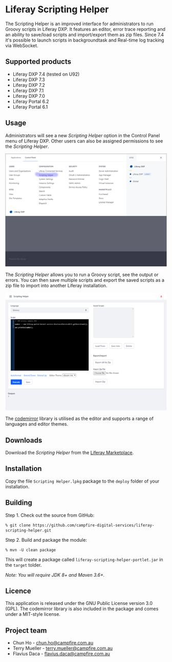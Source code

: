 # Liferay Scripting Helper

The Scripting Helper is an improved interface for administrators to run Groovy scripts in Liferay DXP. It features an editor, error trace reporting and an ability to save/load scripts and import/export them as zip files. Since 7.4 it's possible to launch scripts in backgroundtask and Real-time log tracking via WebSocket.


## Supported products

* Liferay DXP 7.4 (tested on U92)
* Liferay DXP 7.3
* Liferay DXP 7.2
* Liferay DXP 7.1
* Liferay DXP 7.0
* Liferay Portal 6.2
* Liferay Portal 6.1

## Usage

Administrators will see a new *Scripting Helper* option in the Control Panel menu of Liferay DXP. Other users can also be assigned permissions to see the *Scripting Helper*.

![Scripting Helper](/docs/images/scripting-helper-7.3-menu.png "Scripting Helper")

The *Scripting Helper* allows you to run a Groovy script, see the output or errors. You can then save multiple scripts and export the saved scripts as a zip file to import into another Liferay installation.

![Scripting Helper](/docs/images/scripting-helper-7.3-portlet.png "Scripting Helper")

The [codemirror](http://codemirror.net) library is utilised as the editor and supports a range of languages and editor themes.

## Downloads

Download the *Scripting Helper* from the [Liferay Marketplace](https://www.liferay.com/marketplace/-/mp/application/25618082 "Liferay Scripting Helper").

## Installation

Copy the file `Scripting Helper.lpkg` package to the `deploy` folder of your installation.

## Building

Step 1. Check out the source from GitHub:

    % git clone https://github.com/campfire-digital-services/liferay-scripting-helper.git

Step 2. Build and package the module:

    % mvn -U clean package

This will create a package called `liferay-scripting-helper-portlet.jar` in the `target` tolder.

*Note: You will require JDK 8+ and Maven 3.6+.*

## Licence

This application is released under the GNU Public License version 3.0 (GPL). The codemirror library is also included in the package and comes under a MIT-style license.

## Project team

* Chun Ho - chun.ho@campfire.com.au
* Terry Mueller - terry.mueller@campfire.com.au
* Flavius Daca - flavius.daca@campfire.com.au
